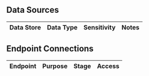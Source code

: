 ## Data Sources

|Data Store|Data Type|Sensitivity|Notes|
|----------|---------|-----------|-----|

## Endpoint Connections

|Endpoint|Purpose|Stage|Access|
|--------|-------|-----|------|